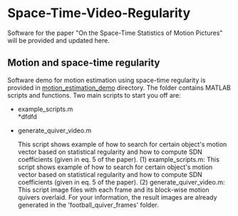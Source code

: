 # Space-Time-Video-Regularity
Software for the paper "On the Space-Time Statistics of Motion Pictures" will be provided and updated here.

## Motion and space-time regularity
Software demo for motion estimation using space-time regularity is provided in [motion_estimation_demo](/motion_estimation_demo) directory. The folder contains MATLAB scripts and functions. Two main scripts to start you off are:  
* example_scripts.m  
	*dfdfd
* generate_quiver_video.m  

	This script shows example of  how to search for certain object's motion vector based on statistical regularity and how to compute SDN coefficients (given in eq. 5 of the paper).
(1) example_scripts.m: This script shows example of  how to search for certain object's motion vector based on statistical regularity and how to compute SDN coefficients (given in eq. 5 of the paper).
(2) generate_quiver_video.m: This script image files with each frame and its block-wise motion quivers overlaid. For your information, the result images are already generated in the 'football_quiver_frames' folder.
